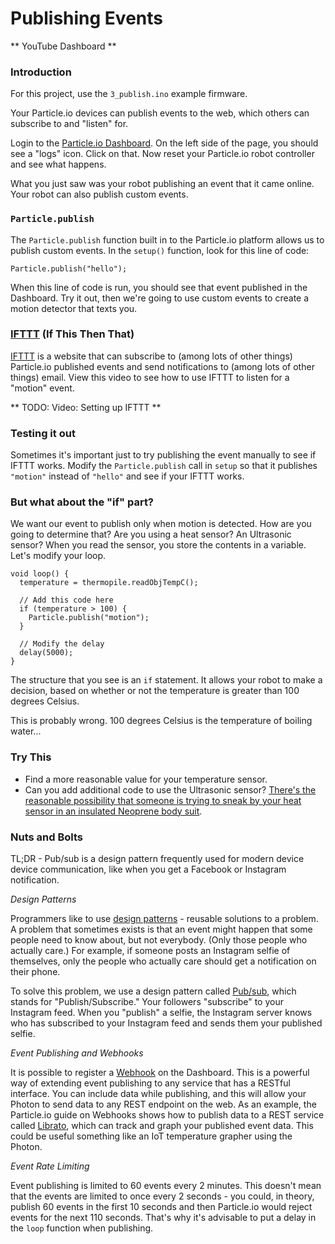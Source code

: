 # Publishing Events

** YouTube Dashboard **

### Introduction

For this project, use the `3_publish.ino` example firmware.

Your Particle.io devices can publish events to the web, which others can subscribe to and "listen" for.

Login to the [Particle.io Dashboard](https://dashboard.particle.io). On the left side of the page, you should see a "logs" icon. Click on that. Now reset your Particle.io robot controller and see what happens. 

What you just saw was your robot publishing an event that it came online. Your robot can also publish custom events. 

### `Particle.publish`

The `Particle.publish` function built in to the Particle.io platform allows us to publish custom events. In the `setup()` function, look for this line of code:

```
Particle.publish("hello");
```

When this line of code is run, you should see that event published in the Dashboard. Try it out, then we're going to use custom events to create a motion detector that texts you.

### [IFTTT](https://ifttt.com) (If This Then That)

[IFTTT](https://ifttt.com) is a website that can subscribe to (among lots of other things) Particle.io published events and send notifications to (among lots of other things) email. View this video to see how to use IFTTT to listen for a "motion" event.

** TODO: Video: Setting up IFTTT **

### Testing it out

Sometimes it's important just to try publishing the event manually to see if IFTTT works. Modify the ```Particle.publish``` call in ```setup``` so that it publishes ```"motion"``` instead of ```"hello"``` and see if your IFTTT works.

### But what about the "if" part?

We want our event to publish only when motion is detected. How are you going to determine that? Are you using a heat sensor? An Ultrasonic sensor? When you read the sensor, you store the contents in a variable. Let's modify your loop.

```
void loop() {
  temperature = thermopile.readObjTempC();
  
  // Add this code here
  if (temperature > 100) {
    Particle.publish("motion");
  }
  
  // Modify the delay
  delay(5000);
}
```

The structure that you see is an ```if``` statement. It allows your robot to make a decision, based on whether or not the temperature is greater than 100 degrees Celsius.

This is probably wrong. 100 degrees Celsius is the temperature of boiling water...

### Try This

- Find a more reasonable value for your temperature sensor.
- Can you add additional code to use the Ultrasonic sensor? [There's the reasonable possibility that someone is trying to sneak by your heat sensor in an insulated Neoprene body suit](https://5wordmoviereviews.files.wordpress.com/2012/12/sneakers_aykroyd_redford_poitier.jpg).

### Nuts and Bolts

TL;DR - Pub/sub is a design pattern frequently used for modern device device communication, like when you get a Facebook or Instagram notification.

_*Design Patterns*_

Programmers like to use [design patterns](https://en.wikipedia.org/wiki/Design_pattern) - reusable solutions to a problem. A problem that sometimes exists is that an event might happen that some people need to know about, but not everybody. (Only those people who actually care.) For example, if someone posts an Instagram selfie of themselves, only the people who actually care should get a notification on their phone. 

To solve this problem, we use a design pattern called [Pub/sub](https://en.wikipedia.org/wiki/Publish%E2%80%93subscribe_pattern), which stands for "Publish/Subscribe." Your followers "subscribe" to your Instagram feed. When you "publish" a selfie, the Instagram server knows who has subscribed to your Instagram feed and sends them your published selfie.

_*Event Publishing and Webhooks*_

It is possible to register a [Webhook](https://docs.particle.io/guide/tools-and-features/webhooks/) on the Dashboard. This is a powerful way of extending event publishing to any service that has a RESTful interface. You can include data while publishing, and this will allow your Photon to send data to any REST endpoint on the web. As an example, the Particle.io guide on Webhooks shows how to publish data to a REST service called [Librato](https://www.librato.com/), which can track and graph your published event data. This could be useful something like an IoT temperature grapher using the Photon.

_Event Rate Limiting_

Event publishing is limited to 60 events every 2 minutes. This doesn't mean that the events are limited to once every 2 seconds - you could, in theory, publish 60 events in the first 10 seconds and then Particle.io would reject events for the next 110 seconds. That's why it's advisable to put a delay in the ```loop``` function when publishing.